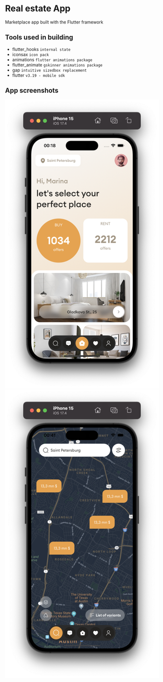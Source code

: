 # Real estate App

Marketplace app built with the Flutter framework

## Tools used in building

- flutter_hooks `internal state`
- iconsax `icon pack`
- animations `flutter animations package`
- flutter_animate `gskinner animations package`
- gap `intuitive sizedbox replacement`
- flutter `v3.19 - mobile sdk`

## App screenshots

![imageone](./screens/screen1.png)
![imageone](./screens/screen2.png)
